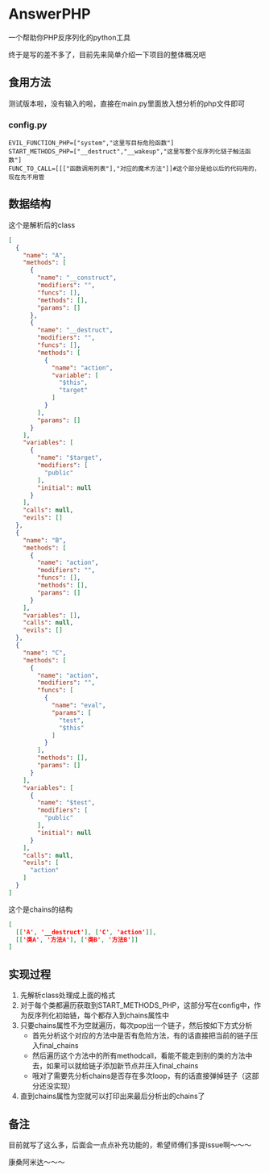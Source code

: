 # AnswerPHP
一个帮助你PHP反序列化的python工具

终于是写的差不多了，目前先来简单介绍一下项目的整体概况吧

## 食用方法

测试版本啦，没有输入的啦，直接在main.py里面放入想分析的php文件即可

### config.py

```
EVIL_FUNCTION_PHP=["system","这里写目标危险函数"]
START_METHODS_PHP=["__destruct","__wakeup","这里写整个反序列化链子触法函数"]
FUNC_TO_CALL=[[["函数调用列表"],"对应的魔术方法"]]#这个部分是给以后的代码用的，现在先不用管

```

## 数据结构

这个是解析后的class

```json
[
  {
    "name": "A",
    "methods": [
      {
        "name": "__construct",
        "modifiers": "",
        "funcs": [],
        "methods": [],
        "params": []
      },
      {
        "name": "__destruct",
        "modifiers": "",
        "funcs": [],
        "methods": [
          {
            "name": "action",
            "variable": [
              "$this",
              "target"
            ]
          }
        ],
        "params": []
      }
    ],
    "variables": [
      {
        "name": "$target",
        "modifiers": [
          "public"
        ],
        "initial": null
      }
    ],
    "calls": null,
    "evils": []
  },
  {
    "name": "B",
    "methods": [
      {
        "name": "action",
        "modifiers": "",
        "funcs": [],
        "methods": [],
        "params": []
      }
    ],
    "variables": [],
    "calls": null,
    "evils": []
  },
  {
    "name": "C",
    "methods": [
      {
        "name": "action",
        "modifiers": "",
        "funcs": [
          {
            "name": "eval",
            "params": [
              "test",
              "$this"
            ]
          }
        ],
        "methods": [],
        "params": []
      }
    ],
    "variables": [
      {
        "name": "$test",
        "modifiers": [
          "public"
        ],
        "initial": null
      }
    ],
    "calls": null,
    "evils": [
      "action"
    ]
  }
]
```

这个是chains的结构

```json
[
  [['A', '__destruct'], ['C', 'action']],
  [['类A', '方法A'], ['类B', '方法B']]
]
```

## 实现过程

1. 先解析class处理成上面的格式
2. 对于每个类都遍历获取到START_METHODS_PHP，这部分写在config中，作为反序列化初始链，每个都存入到chains属性中
3. 只要chains属性不为空就遍历，每次pop出一个链子，然后按如下方式分析
   - 首先分析这个对应的方法中是否有危险方法，有的话直接把当前的链子压入final_chains
   - 然后遍历这个方法中的所有methodcall，看能不能走到别的类的方法中去，如果可以就给链子添加新节点并压入final_chains
   - 哦对了需要先分析chains是否存在多次loop，有的话直接弹掉链子（这部分还没实现）
4. 直到chains属性为空就可以打印出来最后分析出的chains了

## 备注

目前就写了这么多，后面会一点点补充功能的，希望师傅们多提issue啊～～～

康桑阿米达～～～


